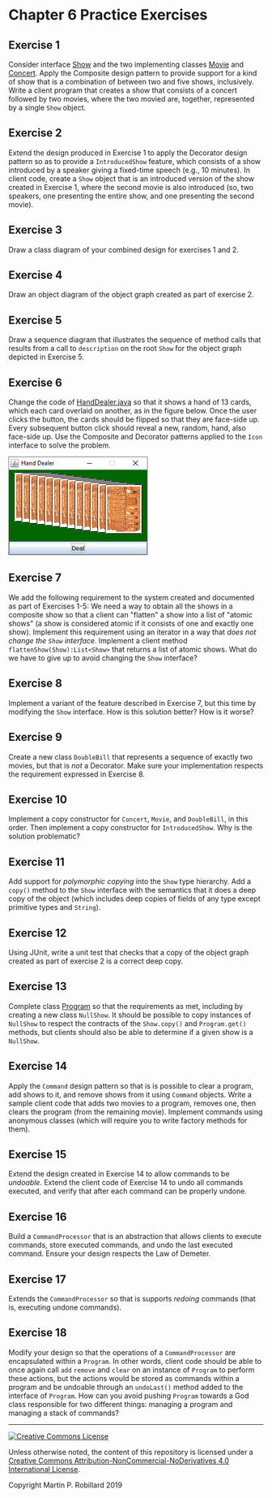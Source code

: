 # Chapter 6 Practice Exercises

## Exercise 1

Consider interface [Show](../solutions-code/chapter6/Show.java) and the two implementing classes [Movie](../solutions-code/chapter6/Movie.java) and [Concert](../solutions-code/chapter6/Concert.java). Apply the Composite design pattern to provide support for a kind of show that is a combination of between two and five shows, inclusively. Write a client program that creates a show that consists of a concert followed by two movies, where the two movied are, together, represented by a single `Show` object.

## Exercise 2

Extend the design produced in Exercise 1 to apply the Decorator design pattern so as to provide a `IntroducedShow` feature, which consists of a show introduced by a speaker giving a fixed-time speech (e.g., 10 minutes). In client code, create a `Show` object that is an introduced version of the show created in Exercise 1, where the second movie is also introduced (so, two speakers, one presenting the entire show, and one presenting the second movie).

## Exercise 3

Draw a class diagram of your combined design for exercises 1 and 2.

## Exercise 4

Draw an object diagram of the object graph created as part of exercise 2.

## Exercise 5

Draw a sequence diagram that illustrates the sequence of method calls that results from a call to `description` on the root `Show` for the object graph depicted in Exercise 5.

## Exercise 6

Change the code of [HandDealer.java](../solutions-code/chapter6/HandDealer.java) so that it shows a hand of 13 cards, which each card overlaid on another, as in the figure below. Once the user clicks the button, the cards should be flipped so that they are face-side up. Every subsequent button click should reveal a new, random, hand, also face-side up. Use the Composite and Decorator patterns applied to the `Icon` interface to solve the problem.

![](HandDealer.png)

## Exercise 7

We add the following requirement to the system created and documented as part of Exercises 1-5: We need a way to obtain all the shows in a composite show so that a client can "flatten" a show into a list of "atomic shows" (a show is considered atomic if it consists of one and exactly one show). Implement this requirement using an iterator in a way that *does not change the `Show` interface*. Implement a client method `flattenShow(Show):List<Show>` that returns a list of atomic shows. What do we have to give up to avoid changing the `Show` interface?

## Exercise 8

Implement a variant of the feature described in Exercise 7, but this time by modifying the `Show` interface. How is this solution better? How is it worse? 

## Exercise 9

Create a new class `DoubleBill` that represents a sequence of exactly two movies, but that is *not* a Decorator. Make sure your implementation respects the requirement expressed in Exercise 8.

## Exercise 10

Implement a copy constructor for `Concert`, `Movie`, and `DoubleBill`, in this order. Then implement a copy constructor for `IntroducedShow`. Why is the solution problematic?

## Exercise 11

Add support for *polymorphic copying* into the `Show` type hierarchy. Add a `copy()` method to the `Show` interface with the semantics that it does a deep copy of the object (which includes deep copies of fields of any type except primitive types and `String`).

## Exercise 12

Using JUnit, write a unit test that checks that a copy of the object graph created as part of exercise 2 is a correct deep copy.

## Exercise 13

Complete class [Program](../solutions-code/chapter6/Program.java) so that the requirements as met, including by creating a new class `NullShow`. It should be possible to copy instances of `NullShow` to respect the contracts  of the `Show.copy()` and `Program.get()` methods, but clients should also be able to determine if a given show is a `NullShow`.

## Exercise 14

Apply the `Command` design pattern so that is is possible to clear a program, add shows to it, and remove shows from it using `Command` objects. Write a sample client code that adds two movies to a program, removes one, then clears the program (from the remaining movie). Implement commands using anonymous classes (which will require you to write factory methods for them).

## Exercise 15

Extend the design created in Exercise 14 to allow commands to be *undoable*. Extend the client code of Exercise 14 to undo all commands executed, and verify that after each command can be properly undone.

## Exercise 16

Build a `CommandProcessor` that is an abstraction that allows clients to execute commands, store executed commands, and undo the last executed command. Ensure your design respects the Law of Demeter.

## Exercise 17

Extends the `CommandProcessor` so that is supports *redoing* commands (that is, executing undone commands).

## Exercise 18

Modify your design so that the operations of a `CommandProcessor` are encapsulated within a `Program`. In other words, client code should be able to once again call `add` `remove` and `clear` on an instance of `Program` to perform these actions, but the actions would be stored as commands within a program and be undoable through an `undoLast()` method added to the interface of `Program`. How can you avoid pushing `Program` towards a God class responsible for two different things: managing a program and managing a stack of commands?

---
<a rel="license" href="http://creativecommons.org/licenses/by-nc-nd/4.0/"><img alt="Creative Commons License" style="border-width:0" src="https://i.creativecommons.org/l/by-nc-nd/4.0/88x31.png" /></a>

Unless otherwise noted, the content of this repository is licensed under a <a rel="license" href="http://creativecommons.org/licenses/by-nc-nd/4.0/">Creative Commons Attribution-NonCommercial-NoDerivatives 4.0 International License</a>. 

Copyright Martin P. Robillard 2019
